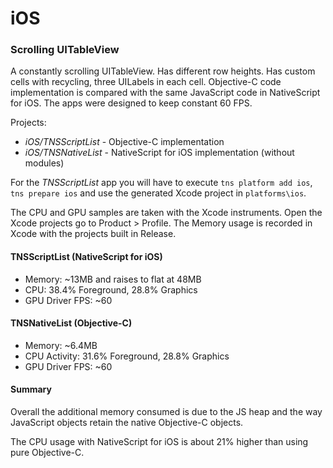 # iOS
### Scrolling UITableView
A constantly scrolling UITableView. Has different row heights. Has custom cells with recycling, three UILabels in each cell. Objective-C code implementation is compared with the same JavaScript code in NativeScript for iOS. The apps were designed to keep constant 60 FPS.

Projects:
 - _iOS/TNSScriptList_ - Objective-C implementation
 - _iOS/TNSNativeList_ - NativeScript for iOS implementation (without modules)

For the _TNSScriptList_ app you will have to execute `tns platform add ios`, `tns prepare ios` and use the generated Xcode project in `platforms\ios`.

The CPU and GPU samples are taken with the Xcode instruments. Open the Xcode projects go to Product > Profile. The Memory usage is recorded in Xcode with the projects built in Release.

#### TNSScriptList (NativeScript for iOS)
 - Memory: ~13MB and raises to flat at 48MB
 - CPU: 38.4% Foreground, 28.8% Graphics
 - GPU Driver FPS: ~60

#### TNSNativeList (Objective-C)
 - Memory: ~6.4MB
 - CPU Activity: 31.6% Foreground, 28.8% Graphics
 - GPU Driver FPS: ~60

#### Summary

Overall the additional memory consumed is due to the JS heap and the way JavaScript objects retain the native Objective-C objects.

The CPU usage with NativeScript for iOS is about 21% higher than using pure Objective-C.

